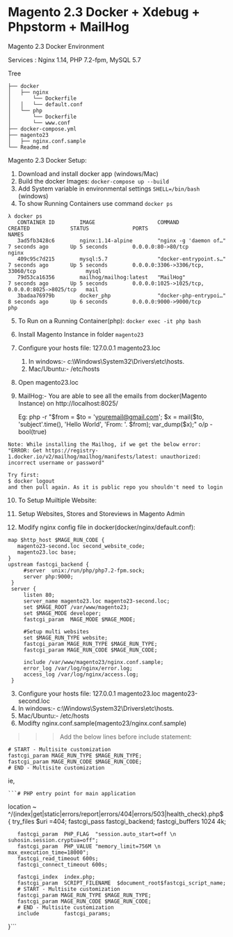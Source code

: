 # Magento 2.3 Docker + Xdebug + Phpstorm + MailHog

Magento 2.3 Docker Environment

Services  : Nginx 1.14, PHP 7.2-fpm, MySQL 5.7

Tree
```
├── docker
│   ├── nginx
│       └── Dockerfile
│   │   └── default.conf
│   └── php
│       └── Dockerfile
│       └── www.conf
├── docker-compose.yml
├── magento23
│   ├── nginx.conf.sample
└── Readme.md
```

Magento 2.3 Docker Setup:

1. Download and install docker app (windows/Mac)
2. Build the docker Images: ```docker-compose up --build```
3. Add System variable in environmental settings ```SHELL=/bin/bash``` (windows) 
4. To show Running Containers use command ```docker ps```

```
λ docker ps
   CONTAINER ID        IMAGE                    COMMAND                  CREATED             STATUS              PORTS                                            NAMES
   3ad5fb3428c6        nginx:1.14-alpine        "nginx -g 'daemon of…"   7 seconds ago       Up 5 seconds        0.0.0.0:80->80/tcp                               nginx
   409c95c7d215        mysql:5.7                "docker-entrypoint.s…"   7 seconds ago       Up 5 seconds        0.0.0.0:3306->3306/tcp, 33060/tcp                mysql
   79d53ca16356        mailhog/mailhog:latest   "MailHog"                7 seconds ago       Up 5 seconds        0.0.0.0:1025->1025/tcp, 0.0.0.0:8025->8025/tcp   mail
   3badaa76979b        docker_php               "docker-php-entrypoi…"   8 seconds ago       Up 6 seconds        0.0.0.0:9000->9000/tcp                           php
````

5. To Run on a Running Container(php): 
      ```docker exec -it php bash```
6. Install Magento Instance in folder ```magento23```
7. Configure your hosts file: 127.0.0.1 magento23.loc 
   1. In windows:-  c:\Windows\System32\Drivers\etc\hosts.
   2. Mac/Ubuntu:-  /etc/hosts
8. Open magento23.loc
9. MailHog:- You are able to see all the emails from docker(Magento Instance) on http://localhost:8025/

     Eg: php -r "\$from = \$to = 'youremail@gmail.com'; \$x = mail(\$to, 'subject'.time(), 'Hello World', 'From: '. \$from); var_dump(\$x);"
              o/p - bool(true)

```
Note: While installing the Mailhog, if we get the below error:
"ERROR: Get https://registry-1.docker.io/v2/mailhog/mailhog/manifests/latest: unauthorized: incorrect username or password"

Try first:
$ docker logout
and then pull again. As it is public repo you shouldn't need to login
```

10. To Setup Muiltiple Website:

1. Setup Websites, Stores and Storeviews in Magento Admin 
2. Modify nginx config file in docker(docker/nginx/default.conf):
```
map $http_host $MAGE_RUN_CODE {
   magento23-second.loc second_website_code;
   magento23.loc base;
}
upstream fastcgi_backend {
     #server  unix:/run/php/php7.2-fpm.sock;
     server php:9000;
 }
 server {
     listen 80;
     server_name magento23.loc magento23-second.loc;
     set $MAGE_ROOT /var/www/magento23;
     set $MAGE_MODE developer;
     fastcgi_param  MAGE_MODE $MAGE_MODE;
     
     #Setup multi websites
     set $MAGE_RUN_TYPE website;
     fastcgi_param MAGE_RUN_TYPE $MAGE_RUN_TYPE;
     fastcgi_param MAGE_RUN_CODE $MAGE_RUN_CODE;
    
     include /var/www/magento23/nginx.conf.sample;
     error_log /var/log/nginx/error.log;
     access_log /var/log/nginx/access.log;
 }
```
 3. Configure your hosts file: 127.0.0.1 magento23.loc magento23-second.loc
   1. In windows:-  c:\Windows\System32\Drivers\etc\hosts.
   2. Mac/Ubuntu:-  /etc/hosts
 4. Modifty nginx.conf.sample(magento23/nginx.conf.sample)
  >>> Add the below lines before include statement:     
    
    # START - Multisite customization
    fastcgi_param MAGE_RUN_TYPE $MAGE_RUN_TYPE;
    fastcgi_param MAGE_RUN_CODE $MAGE_RUN_CODE;
    # END - Multisite customization
 
 ie, 
 
    ```# PHP entry point for main application
   location ~ ^/(index|get|static|errors/report|errors/404|errors/503|health_check)\.php$ {
       try_files $uri =404;
       fastcgi_pass   fastcgi_backend;
       fastcgi_buffers 1024 4k;

       fastcgi_param  PHP_FLAG  "session.auto_start=off \n suhosin.session.cryptua=off";
       fastcgi_param  PHP_VALUE "memory_limit=756M \n max_execution_time=18000";
       fastcgi_read_timeout 600s;
       fastcgi_connect_timeout 600s;

       fastcgi_index  index.php;
       fastcgi_param  SCRIPT_FILENAME  $document_root$fastcgi_script_name;
       # START - Multisite customization
       fastcgi_param MAGE_RUN_TYPE $MAGE_RUN_TYPE;
       fastcgi_param MAGE_RUN_CODE $MAGE_RUN_CODE;
       # END - Multisite customization
       include        fastcgi_params;
   }```
